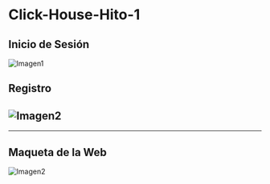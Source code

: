 # Click-House-Hito-1

## Inicio de Sesión
![Imagen1](https://i.ibb.co/gPfnmVx/weqweqw.png)
## Registro
![Imagen2](https://i.ibb.co/N1zRYb5/image.png)
------
------
## Maqueta de la Web
![Imagen2](https://i.ibb.co/HBp5NsG/screencapture-127-0-0-1-8001-2024-05-22-00-40-17.png)

